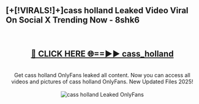 <h2>[+[!VIRALS!]+]cass holland Leaked Video Viral On Social X Trending Now - 8shk6</h2>
<br>
<div align="center">
<h2><a href="https://libra.edu.pl?cass_holland" rel="nofollow">🔴 CLICK HERE 🌐==►► cass_holland</a></h2>
<br>
Get cass holland OnlyFans leaked all content. Now you can access all videos and pictures of cass holland OnlyFans. New Updated Files 2025!
<br>
<br>
<a href="https://libra.edu.pl?cass_holland" rel="nofollow" data-target="animated-image.originalLink"><img src="https://i.ibb.co.com/WyWwxjT/player-gif2.gif" alt="cass holland Leaked OnlyFans" style="max-width: 100%; display: inline-block;" data-target="animated-image.originalImage"></a>
</div>
<br>
